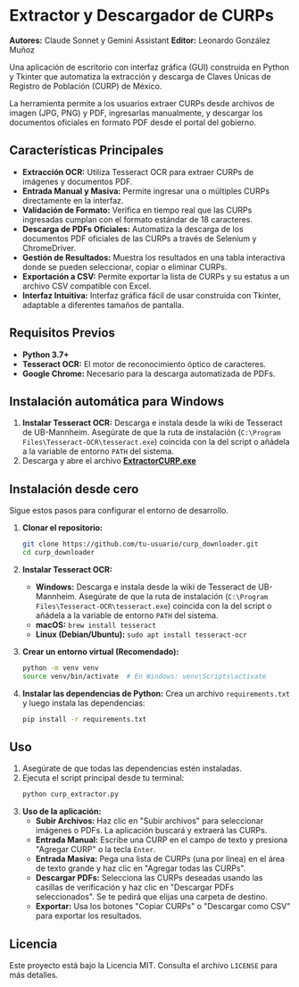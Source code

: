 # Extractor y Descargador de CURPs


**Autores:** Claude Sonnet y Gemini Assistant
**Editor:** Leonardo González Muñoz

Una aplicación de escritorio con interfaz gráfica (GUI) construida en Python y Tkinter que automatiza la extracción y descarga de Claves Únicas de Registro de Población (CURP) de México.

La herramienta permite a los usuarios extraer CURPs desde archivos de imagen (JPG, PNG) y PDF, ingresarlas manualmente, y descargar los documentos oficiales en formato PDF desde el portal del gobierno.



## Características Principales

-   **Extracción OCR:** Utiliza Tesseract OCR para extraer CURPs de imágenes y documentos PDF.
-   **Entrada Manual y Masiva:** Permite ingresar una o múltiples CURPs directamente en la interfaz.
-   **Validación de Formato:** Verifica en tiempo real que las CURPs ingresadas cumplan con el formato estándar de 18 caracteres.
-   **Descarga de PDFs Oficiales:** Automatiza la descarga de los documentos PDF oficiales de las CURPs a través de Selenium y ChromeDriver.
-   **Gestión de Resultados:** Muestra los resultados en una tabla interactiva donde se pueden seleccionar, copiar o eliminar CURPs.
-   **Exportación a CSV:** Permite exportar la lista de CURPs y su estatus a un archivo CSV compatible con Excel.
-   **Interfaz Intuitiva:** Interfaz gráfica fácil de usar construida con Tkinter, adaptable a diferentes tamaños de pantalla.

## Requisitos Previos

-   **Python 3.7+**
-   **Tesseract OCR:** El motor de reconocimiento óptico de caracteres.
-   **Google Chrome:** Necesario para la descarga automatizada de PDFs.


## Instalación automática para Windows
1. **Instalar Tesseract OCR:**
   Descarga e instala desde la wiki de Tesseract de UB-Mannheim. Asegúrate de que la ruta de instalación (`C:\Program Files\Tesseract-OCR\tesseract.exe`) coincida con la del script o añádela a la variable de entorno `PATH` del sistema.
2. Descarga y abre el archivo [**ExtractorCURP.exe**](https://github.com/leo2912/curp_downloader/blob/main/dist/ExtractorCURP.exe)


## Instalación desde cero

Sigue estos pasos para configurar el entorno de desarrollo.

1.  **Clonar el repositorio:**
    ```bash
    git clone https://github.com/tu-usuario/curp_downloader.git
    cd curp_downloader
    ```

2.  **Instalar Tesseract OCR:**
    -   **Windows:** Descarga e instala desde la wiki de Tesseract de UB-Mannheim. Asegúrate de que la ruta de instalación (`C:\Program Files\Tesseract-OCR\tesseract.exe`) coincida con la del script o añádela a la variable de entorno `PATH` del sistema.
    -   **macOS:** `brew install tesseract`
    -   **Linux (Debian/Ubuntu):** `sudo apt install tesseract-ocr`

3.  **Crear un entorno virtual (Recomendado):**
    ```bash
    python -m venv venv
    source venv/bin/activate  # En Windows: venv\Scripts\activate
    ```

4.  **Instalar las dependencias de Python:**
    Crea un archivo `requirements.txt`  y luego instala las dependencias:
    ```bash
    pip install -r requirements.txt
    ```

## Uso

1.  Asegúrate de que todas las dependencias estén instaladas.
2.  Ejecuta el script principal desde tu terminal:
    ```bash
    python curp_extractor.py
    ```
3.  **Uso de la aplicación:**
    -   **Subir Archivos:** Haz clic en "Subir archivos" para seleccionar imágenes o PDFs. La aplicación buscará y extraerá las CURPs.
    -   **Entrada Manual:** Escribe una CURP en el campo de texto y presiona "Agregar CURP" o la tecla `Enter`.
    -   **Entrada Masiva:** Pega una lista de CURPs (una por línea) en el área de texto grande y haz clic en "Agregar todas las CURPs".
    -   **Descargar PDFs:** Selecciona las CURPs deseadas usando las casillas de verificación y haz clic en "Descargar PDFs seleccionados". Se te pedirá que elijas una carpeta de destino.
    -   **Exportar:** Usa los botones "Copiar CURPs" o "Descargar como CSV" para exportar los resultados.

## Licencia

Este proyecto está bajo la Licencia MIT. Consulta el archivo `LICENSE` para más detalles.
